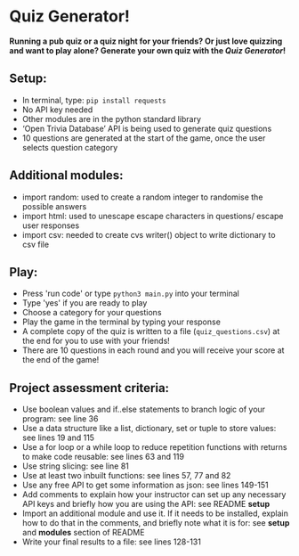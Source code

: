 # Quiz Generator!
**Running a pub quiz or a quiz night for your friends? Or just love quizzing and want to play alone? Generate your own quiz with the *Quiz Generator*!**

## Setup:
- In terminal, type: ```pip install requests```
- No API key needed
- Other modules are in the python standard library
- ‘Open Trivia Database’ API is being used to generate quiz questions
- 10 questions are generated at the start of the game, once the user selects question category

## Additional modules:
- import random: used to create a random integer to randomise the possible answers
- import html: used to unescape escape characters in questions/ escape user responses
- import csv: needed to create cvs writer() object to write dictionary to csv file

## Play:
- Press 'run code' or type ```python3 main.py``` into your terminal
- Type 'yes' if you are ready to play
- Choose a category for your questions
- Play the game in the terminal by typing your response 
- A complete copy of the quiz is written to a file (```quiz_questions.csv```) at the end for you to use with your friends!
- There are 10 questions in each round and you will receive your score at the end of the game!


## Project assessment criteria:
- Use boolean values and if..else statements to branch logic of your program: see line 36
- Use a data structure like a list, dictionary, set or tuple to store values: see lines 19 and 115
- Use a for loop or a while loop to reduce repetition functions with returns to make code reusable: see lines 63 and 119
- Use string slicing: see line 81
- Use at least two inbuilt functions: see lines 57, 77 and 82 
- Use any free API to get some information as json: see lines 149-151
- Add comments to explain how your instructor can set up any necessary API keys and briefly how you are using the API: see README **setup**
- Import an additional module and use it. If it needs to be installed, explain how to do that in the comments, and briefly note what it is for: see **setup** and **modules** section of README 
- Write your final results to a file: see lines 128-131
